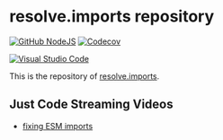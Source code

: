 # resolve.imports repository

[![GitHub NodeJS][github-nodejs]][github-action-url]
[![Codecov][codecov-image]][codecov-url]

[![Visual Studio Code][vscode-image]][vscode-url]

This is the repository of [resolve.imports](./packages/resolve.imports/README.md).

## Just Code Streaming Videos

- [fixing ESM imports](https://www.youtube.com/watch?v=q33bjwmyCds)


[codecov-image]: https://codecov.io/gh/cyberuni/resolve.imports/branch/main/graph/badge.svg
[codecov-url]: https://codecov.io/gh/cyberuni/resolve.imports
[github-action-url]: https://github.com/cyberuni/resolve.imports/actions
[github-nodejs]: https://github.com/cyberuni/resolve.imports/workflows/release/badge.svg
[vscode-image]: https://img.shields.io/badge/vscode-ready-green.svg
[vscode-url]: https://code.visualstudio.com/
